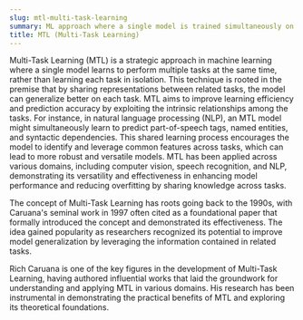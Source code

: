 ```yaml
---
slug: mtl-multi-task-learning
summary: ML approach where a single model is trained simultaneously on multiple related tasks, leveraging commonalities and differences across tasks to improve generalization.
title: MTL (Multi-Task Learning)
---
```


Multi-Task Learning (MTL) is a strategic approach in machine learning where a single model learns to perform multiple tasks at the same time, rather than learning each task in isolation. This technique is rooted in the premise that by sharing representations between related tasks, the model can generalize better on each task. MTL aims to improve learning efficiency and prediction accuracy by exploiting the intrinsic relationships among the tasks. For instance, in natural language processing (NLP), an MTL model might simultaneously learn to predict part-of-speech tags, named entities, and syntactic dependencies. This shared learning process encourages the model to identify and leverage common features across tasks, which can lead to more robust and versatile models. MTL has been applied across various domains, including computer vision, speech recognition, and NLP, demonstrating its versatility and effectiveness in enhancing model performance and reducing overfitting by sharing knowledge across tasks.

The concept of Multi-Task Learning has roots going back to the 1990s, with Caruana's seminal work in 1997 often cited as a foundational paper that formally introduced the concept and demonstrated its effectiveness. The idea gained popularity as researchers recognized its potential to improve model generalization by leveraging the information contained in related tasks.

Rich Caruana is one of the key figures in the development of Multi-Task Learning, having authored influential works that laid the groundwork for understanding and applying MTL in various domains. His research has been instrumental in demonstrating the practical benefits of MTL and exploring its theoretical foundations.